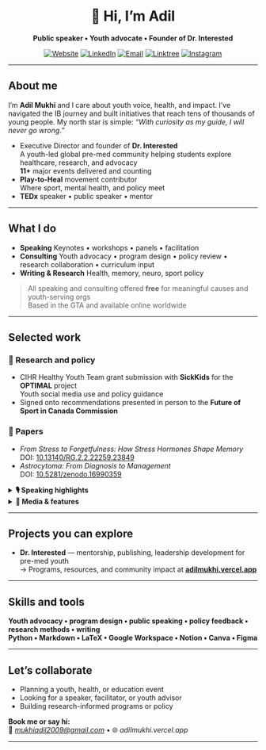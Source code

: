 <!-- Profile README for Adil Mukhi -->
<!-- Tip: for a profile README, name the repo exactly YOUR_GITHUB_USERNAME -->

<div align="center">

# 👋 Hi, I’m Adil  
**Public speaker • Youth advocate • Founder of Dr. Interested**

[![Website](https://img.shields.io/badge/Website-Visit-0ea5e9?style=for-the-badge)](https://adilmukhi.vercel.app)
[![LinkedIn](https://img.shields.io/badge/LinkedIn-Connect-0a66c2?style=for-the-badge&logo=linkedin)](https://www.linkedin.com/in/adil-mukhi/)
[![Email](https://img.shields.io/badge/Email-Say%20Hello-ef4444?style=for-the-badge&logo=gmail)](mailto:mukhiadil2009@gmail.com)
[![Linktree](https://img.shields.io/badge/Linktree-Explore-39e09b?style=for-the-badge&logo=linktree)](https://linktr.ee/adilm.0)
[![Instagram](https://img.shields.io/badge/Instagram-adilm.0-e1306c?style=for-the-badge&logo=instagram)](https://www.instagram.com/adilm.0)

</div>

---

## About me
I’m **Adil Mukhi** and I care about youth voice, health, and impact. I’ve navigated the IB journey and built initiatives that reach tens of thousands of young people. My north star is simple: *“With curiosity as my guide, I will never go wrong.”*

- Executive Director and founder of **Dr. Interested**  
  A youth-led global pre-med community helping students explore healthcare, research, and advocacy  
  **11+** major events delivered and counting
- **Play-to-Heal** movement contributor  
  Where sport, mental health, and policy meet
- **TEDx** speaker • public speaker • mentor

---

## What I do
- **Speaking** Keynotes • workshops • panels • facilitation  
- **Consulting** Youth advocacy • program design • policy review • research collaboration • curriculum input  
- **Writing & Research** Health, memory, neuro, sport policy

> All speaking and consulting offered **free** for meaningful causes and youth-serving orgs  
> Based in the GTA and available online worldwide

---

## Selected work

### 🔬 Research and policy
- CIHR Healthy Youth Team grant submission with **SickKids** for the **OPTIMAL** project  
  Youth social media use and policy guidance  
- Signed onto recommendations presented in person to the **Future of Sport in Canada Commission**

### 🧠 Papers
- *From Stress to Forgetfulness: How Stress Hormones Shape Memory*  
  DOI: [10.13140/RG.2.2.22259.23849](https://doi.org/10.13140/RG.2.2.22259.23849)
- *Astrocytoma: From Diagnosis to Management*  
  DOI: [10.5281/zenodo.16990359](https://doi.org/10.5281/zenodo.16990359)

<details>
<summary><b>🎙️ Speaking highlights</b></summary>

- **TEDxMcFarren** — *Stress, Memory, and Why You Can’t Find Your Keys*  
- **NACY** Emerging Leaders Group — guest speaker  
- **Results Canada** — World Youth Skills Day message • Action Kickoff panel  
- **Beyond the Helix** podcast — guest  
- **Children First Canada** — SDG Accelerator program facilitator  
- MC roles at Dr. Interested, DBNC, and community events
</details>

<details>
<summary><b>📰 Media & features</b></summary>

- *The Global Indian* • *Rising Phenom* • *Youth Service America* • *Student Sync*  
- Results Canada features • Podcast appearances
</details>

---

## Projects you can explore
- **Dr. Interested** — mentorship, publishing, leadership development for pre-med youth  
  → Programs, resources, and community impact at **[adilmukhi.vercel.app](https://adilmukhi.vercel.app)**

---

## Skills and tools
**Youth advocacy • program design • public speaking • policy feedback • research methods • writing**  
**Python • Markdown • LaTeX • Google Workspace • Notion • Canva • Figma**

---

## Let’s collaborate
- Planning a youth, health, or education event  
- Looking for a speaker, facilitator, or youth advisor  
- Building research-informed programs or policy

**Book me or say hi:**  
📧 *mukhiadil2009@gmail.com* • 🌐 *adilmukhi.vercel.app*

---

<!-- Optional: GitHub profile widgets (replace YOUR_GITHUB_USERNAME) -->
<!--
<div align="center">
  
![Adil’s GitHub stats](https://github-readme-stats.vercel.app/api?username=YOUR_GITHUB_USERNAME&show_icons=true&hide_title=true)
![Top Langs](https://github-readme-stats.vercel.app/api/top-langs/?username=YOUR_GITHUB_USERNAME&layout=compact)

</div>
-->

